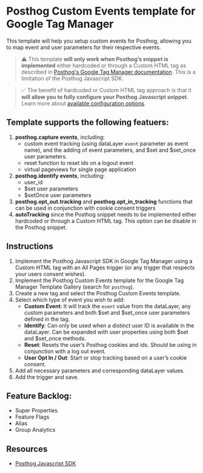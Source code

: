 # Posthog Custom Events template for Google Tag Manager
This template will help you setup custom events for Posthog, allowing you to map event and user parameters for their respective events.

> **⚠️** This template **will only work when Posthog’s snippet is implemented** either hardcoded or through a Custom HTML tag as described in [Posthog's Google Tag Manager documentation](https://posthog.com/docs/integrate/third-party/google-tag-manager). This is a limitation of the Posthog Javascript SDK.

> ✅ The benefit of hardcoded or Custom HTML tag approach is that it **will allow you to fully configure your Posthog Javascript snippet**. Learn more about [available configuration options](https://posthog.com/docs/integrate/client/js#config).

## Template supports the following featuers:
1. **posthog.capture events**, including:
   - custom event tracking (using dataLayer `event` parameter as event name), and the adding of event parameters, and $set and $set_once user parameters.
   - reset function to reset ids on a logout event
   - virtual pageviews for single page application
1. **posthog.identify events**, including:
   - user_id
   - $set user parameters
   - $setOnce user parameters
1. **posthog.opt_out.tracking** and **posthog.opt_in_tracking** functions that can be used in conjunction with cookie consent triggers
2. **autoTracking** since the Posthog snippet needs to be implemented either hardcoded or through a Custom HTML tag. This option can be disable in the Posthog snippet.

## Instructions
1. Implement the Posthog Javascript SDK in Google Tag Manager using a Custom HTML tag with an All Pages trigger (or any trigger that respects your users consent wishes).
2. Implement the Posthog Custom Events template for the Google Tag Manager Template Gallery (search for `posthog`).
3. Create a new tag and select the Posthog Custom Events template.
4. Select which type of event you wish to add:
   - **Custom Event**: It will track the `event` value from the dataLayer, any custom parameters and both $set and $set_once user parameters defined in the tag.
   - **Identify**: Can only be used when a distinct user ID is available in the dataLayer. Can be expanded with user properties using both $set and $set_once methods.
   - **Reset**: Resets the user’s Posthog cookies and ids. Should be using in conjunction with a log out event.
   - **User Opt In / Out**: Start or stop tracking based on a user’s cookie consent.
1. Add all necessary parameters and corresponding dataLayer values.
2. Add the trigger and save.

## Feature Backlog:
- Super Properties
- Feature Flags
- Alias
- Group Analytics

## Resources
- [Posthog Javascript SDK](https://posthog.com/docs/integrate/client/js)


